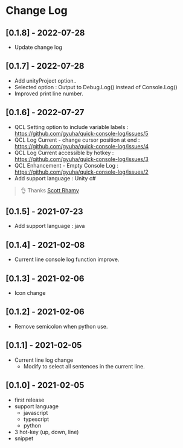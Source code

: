 # Change Log

## [0.1.8] - 2022-07-28
 - Update change log

## [0.1.7] - 2022-07-28
 - Add unityProject option..
  - Selected option : Output to Debug.Log() instead of Console.Log()
 - Improved print line number.

## [0.1.6] - 2022-07-27
 - QCL Setting option to include variable labels : https://github.com/gyuha/quick-console-log/issues/5
 - QCL Log Current - change cursor position at end : https://github.com/gyuha/quick-console-log/issues/4
 - QCL Log Current accessible by hotkey : https://github.com/gyuha/quick-console-log/issues/3
 - QCL Enhancement - Empty Console Log : https://github.com/gyuha/quick-console-log/issues/2
 - Add support language : Unity c#
 
> 👌 Thanks [Scott Rhamy](https://github.com/cycle4passion)

## [0.1.5] - 2021-07-23
 - Add support language : java

## [0.1.4] - 2021-02-08
 - Current line console log function improve.


## [0.1.3] - 2021-02-06
 - Icon change


## [0.1.2] - 2021-02-06
- Remove semicolon when python use.


## [0.1.1] - 2021-02-05
- Current line log change
  - Modify to select all sentences in the current line.


## [0.1.0] - 2021-02-05
- first release
- support language
  - javascript
  - typescript
  - python
- 3 hot-key (up, down, line)
- snippet